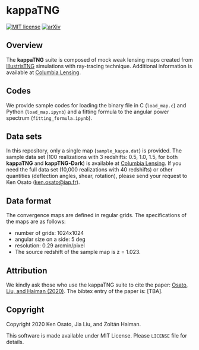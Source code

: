 # kappaTNG

[![MIT license](https://img.shields.io/badge/License-MIT-blue.svg)](https://lbesson.mit-license.org/)
[![arXiv](https://img.shields.io/badge/arXiv-2010.xxxxx-b31b1b.svg)](https://arxiv.org/abs/2010.xxxxx)


## Overview

The **kappaTNG** suite is composed of mock weak lensing maps created
from [IllustrisTNG](https://www.tng-project.org/) simulations
with ray-tracing technique.
Additional information is available at [Columbia Lensing](http://columbialensing.org/).


## Codes
We provide sample codes for loading the binary file in C (`load_map.c`)
and Python (`load_map.ipynb`) and a fitting formula to the angular power spectrum (`fitting_formula.ipynb`).


## Data sets
In this repository, only a single map (`sample_kappa.dat`) is provided.
The sample data set (100 realizations with 3 redshifts: 0.5, 1.0, 1.5, for both **kappaTNG** and **kappTNG-Dark**)
is available at [Columbia Lensing](http://columbialensing.org/).
If you need the full data set (10,000 realizations with 40 redshifts) or
other quantities (deflection angles, shear, rotation),
please send your request to Ken Osato (ken.osato@iap.fr).


## Data format
The convergence maps are defined in regular grids.
The specifications of the maps are as follows:

* number of grids: 1024x1024
* angular size on a side: 5 deg
* resolution: 0.29 arcmin/pixel
* The source redshift of the sample map is z = 1.023.


## Attribution
We kindly ask those who use the kappaTNG suite to cite the paper:
[Osato, Liu, and Haiman (2020)](https://arxiv.org/abs/2010.xxxxx).
The bibtex entry of the paper is: [TBA].


## Copyright
Copyright 2020 Ken Osato, Jia Liu, and Zoltán Haiman.

This software is made available under MIT License. Please `LICENSE` file for details.
